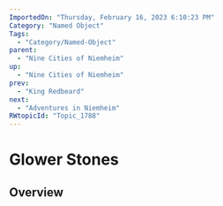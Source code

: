 ```yaml
---
ImportedOn: "Thursday, February 16, 2023 6:10:23 PM"
Category: "Named Object"
Tags:
  - "Category/Named-Object"
parent:
  - "Nine Cities of Niemheim"
up:
  - "Nine Cities of Niemheim"
prev:
  - "King Redbeard"
next:
  - "Adventures in Niemheim"
RWtopicId: "Topic_1788"
---
```

# Glower Stones
## Overview
